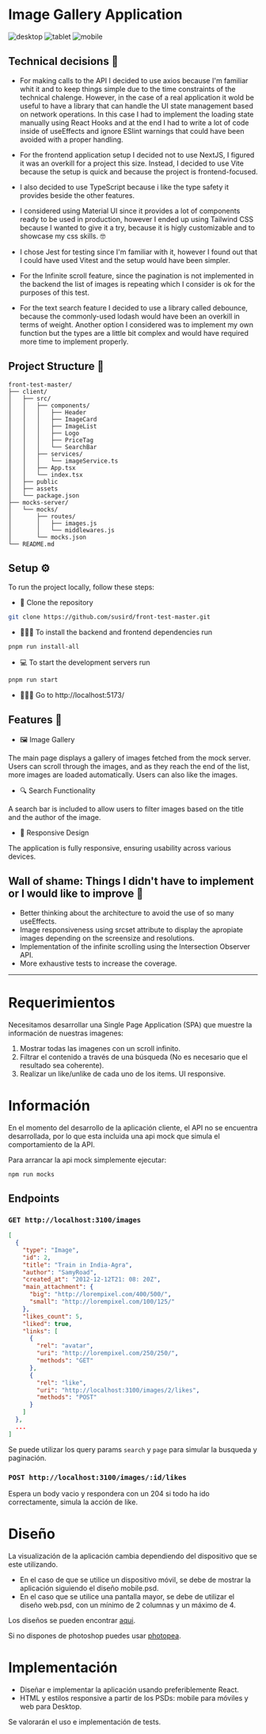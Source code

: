 # Image Gallery Application

![desktop](./desktop.png)
![tablet](./tablet.png)
![mobile](./mobile.png)

## Technical decisions 🤔

- For making calls to the API I decided to use axios because I'm familiar whit it and to keep things simple due to the time constraints of the technical chalenge. However, in the case of a real application it wold be useful to have a library that can handle the UI state management based on network operations. In this case I had to implement the loading state manually using React Hooks and at the end I had to write a lot of code inside of useEffects and ignore ESlint warnings that could have been avoided with a proper handling.

- For the frontend application setup I decided not to use NextJS, I figured it was an overkill for a project this size. Instead, I decided to use Vite because the setup is quick and because the project is frontend-focused.

- I also decided to use TypeScript because i like the type safety it provides beside the other features.

- I considered using Material UI since it provides a lot of components ready to be used in production, however I ended up using Tailwind CSS because I wanted to give it a try, because it is higly customizable and to showcase my css skills. 🤓

- I chose Jest for testing since I'm familiar with it, however I found out that I could have used Vitest and the setup would have been simpler.

- For the Infinite scroll feature, since the pagination is not implemented in the backend the list of images is repeating which I consider is ok for the purposes of this test.

- For the text search feature I decided to use a library called debounce, because the commonly-used lodash would have been an overkill in terms of weight. Another option I considered was to implement my own function but the types are a little bit complex and would have required more time to implement properly.

## Project Structure 🌳

```plaintext
front-test-master/
├── client/
│   ├── src/
│   │   ├── components/
│   │   │   ├── Header
│   │   │   ├── ImageCard
│   │   │   ├── ImageList
│   │   │   ├── Logo
│   │   │   ├── PriceTag
│   │   │   └── SearchBar
│   │   ├── services/
│   │   │   └── imageService.ts
│   │   ├── App.tsx
│   │   └── index.tsx
│   ├── public
│   ├── assets
│   └── package.json
├── mocks-server/
│   └── mocks/
│       ├── routes/
│       │   ├── images.js
│       │   └── middlewares.js
│       └── mocks.json
└── README.md
```

## Setup ⚙️

To run the project locally, follow these steps:

- 🐑 Clone the repository

```bash
git clone https://github.com/susird/front-test-master.git
```

- 🧑🏽‍🔧 To install the backend and frontend dependencies run

```bash
pnpm run install-all
```

- 💻 To start the development servers run

```bash
pnpm run start
```

- 👩🏻‍💻 Go to http://localhost:5173/

## Features 🧾

- 🖼 Image Gallery

The main page displays a gallery of images fetched from the mock server. Users can scroll through the images, and as they reach the end of the list, more images are loaded automatically. Users can also like the images.

- 🔍 Search Functionality

A search bar is included to allow users to filter images based on the title and the author of the image.

- 📱 Responsive Design

The application is fully responsive, ensuring usability across various devices.

## Wall of shame: Things I didn't have to implement or I would like to improve 🫣

- Better thinking about the architecture to avoid the use of so many useEffects.
- Image responsiveness using srcset attribute to display the apropiate images depending on the screensize and resolutions.
- Implementation of the infinite scrolling using the Intersection Observer API.
- More exhaustive tests to increase the coverage.

---

# Requerimientos

Necesitamos desarrollar una Single Page Application (SPA) que muestre la información de nuestras imagenes:

1. Mostrar todas las imagenes con un scroll infinito.
2. Filtrar el contenido a través de una búsqueda (No es necesario que el resultado sea coherente).
3. Realizar un like/unlike de cada uno de los items. UI responsive.

# Información

En el momento del desarrollo de la aplicación cliente, el API no se encuentra desarrollada, por
lo que esta incluida una api mock que simula el comportamiento de la API.

Para arrancar la api mock simplemente ejecutar:

`npm run mocks`

## Endpoints

### `GET http://localhost:3100/images`

```json
[
  {
    "type": "Image",
    "id": 2,
    "title": "Train in India-Agra",
    "author": "SamyRoad",
    "created_at": "2012-12-12T21: 08: 20Z",
    "main_attachment": {
      "big": "http://lorempixel.com/400/500/",
      "small": "http://lorempixel.com/100/125/"
    },
    "likes_count": 5,
    "liked": true,
    "links": [
      {
        "rel": "avatar",
        "uri": "http://lorempixel.com/250/250/",
        "methods": "GET"
      },
      {
        "rel": "like",
        "uri": "http://localhost:3100/images/2/likes",
        "methods": "POST"
      }
    ]
  },
  ...
]
```

Se puede utilizar los query params `search` y `page` para simular la busqueda y paginación.

### `POST http://localhost:3100/images/:id/likes`

Espera un body vacio y respondera con un 204 si todo ha ido correctamente, simula la acción de like.

# Diseño

La visualización de la aplicación cambia dependiendo del dispositivo que se este utilizando.

- En el caso de que se utilice un dispositivo móvil, se debe de mostrar la aplicación siguiendo el diseño mobile.psd.
- En el caso que se utilice una pantalla mayor, se debe de utilizar el diseño web.psd, con un mínimo de 2 columnas y un máximo de 4.

Los diseños se pueden encontrar [aqui](https://www.dropbox.com/sh/r1fp5nz7x046kjt/AACQdbp6bZlv2pNtCN2lTEoEa?dl=0).

Si no dispones de photoshop puedes usar [photopea](https://www.photopea.com/).

# Implementación

- Diseñar e implementar la aplicación usando preferiblemente React.
- HTML y estilos responsive a partir de los PSDs: mobile para móviles y web para Desktop.

Se valorarán el uso e implementación de tests.
